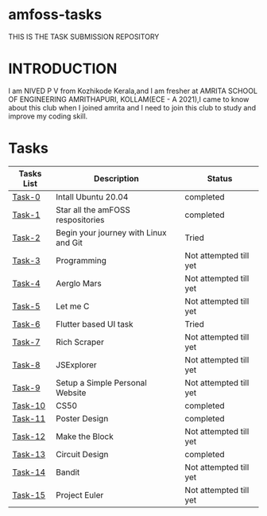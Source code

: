 # amfoss-tasks
THIS IS THE TASK SUBMISSION REPOSITORY
# INTRODUCTION
I am NIVED P V from Kozhikode Kerala,and I am fresher at AMRITA SCHOOL OF ENGINEERING AMRITHAPURI, KOLLAM(ECE - A 2021),I came to know about this club when I joined amrita and I need to join this club to study and improve my coding skill.
# Tasks
**Tasks List**|**Description**|**Status**
--------------|---------------|--------------
[Task-0](https://github.com/nivedpv21040/amfoss-tasks/tree/main/task%20-0)|Intall Ubuntu 20.04|completed
[Task-1](https://github.com/nivedpv21040/amfoss-tasks/tree/main/task-1)|Star all the amFOSS respositories|completed
[Task-2](https://github.com/nivedpv21040/amfoss-tasks/tree/main/task-2)|Begin your journey with Linux and Git|Tried
[Task-3](https://github.com/nivedpv21040/amfoss-tasks/tree/main/task-3)|Programming|Not attempted till yet
[Task-4](https://github.com/nivedpv21040/amfoss-tasks/tree/main/task-4)|Aerglo Mars|Not attempted till yet
[Task-5](https://github.com/nivedpv21040/amfoss-tasks/tree/main/task-5)|Let me C|Not attempted till yet
[Task-6](https://github.com/nivedpv21040/amfoss-tasks/tree/main/task-6)|Flutter based UI task|Tried
[Task-7](https://github.com/nivedpv21040/amfoss-tasks/tree/main/task-7)|Rich Scraper|Not attempted till yet
[Task-8](https://github.com/nivedpv21040/amfoss-tasks/tree/main/task-8)|JSExplorer|Not attempted till yet
[Task-9](https://github.com/nivedpv21040/amfoss-tasks/tree/main/task-9)|Setup a Simple Personal Website|Not attempted till yet
[Task-10](https://github.com/nivedpv21040/amfoss-tasks/tree/main/task-10)|CS50|completed
[Task-11](https://github.com/nivedpv21040/amfoss-tasks/tree/main/task-11)|Poster Design|completed
[Task-12]()|Make the Block|Not attempted till yet
[Task-13]()|Circuit Design|completed
[Task-14]()|Bandit|Not attempted till yet
[Task-15]()|Project Euler|Not attempted till yet
